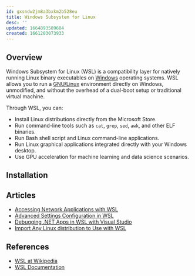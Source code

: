 ```yaml
---
id: gxsndw2jm8a3bxkm2b528eu
title: Windows Subsystem for Linux
desc: ''
updated: 1664893589684
created: 1661203073933
---
```


## Overview

Windows Subsystem for Linux (WSL) is a compatibility layer for natively running Linux binary executables on [Windows](./os.windows.md) operating systems.
WSL allows you to run a [GNU/Linux](./os.linux.md) environment directly on Windows, unmodified, and without the overhead of a dual-boot setup
or traditional virtual machine.

Through WSL, you can:

- Install Linux distributions directly from the Microsoft Store.
- Run command-line tools such as `cat`, `grep`, `sed`, `awk`, and other ELF binaries.
- Run Bash shell script and Linux command-line applications.
- Run Linux graphical applications integrated directly with your Windows desktop.
- Use GPU acceleration for machine learning and data science scenarios.

## Installation

## Articles

- [Accessing Network Applications with WSL](https://learn.microsoft.com/en-us/windows/wsl/networking)
- [Advanced Settings Configuration in WSL](https://learn.microsoft.com/en-us/windows/wsl/wsl-config)
- [Debugging .NET Apps in WSL with Visual Studio](https://learn.microsoft.com/en-us/visualstudio/debugger/debug-dotnet-core-in-wsl-2)
- [Import Any Linux distribution to Use with WSL](https://learn.microsoft.com/en-us/windows/wsl/use-custom-distro)

## References

- [WSL at Wikipedia](https://en.wikipedia.org/wiki/Windows_Subsystem_for_Linux)
- [WSL Documentation](https://learn.microsoft.com/en-us/windows/wsl/)
